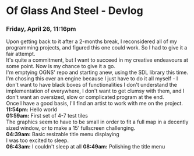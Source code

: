 # Of Glass And Steel - Devlog
### Friday, April 26, 11:16pm
Upon getting back to it after a 2-months break, I reconsidered all
 of my programming projects, and figured this one could work. So I
 had to give it a fair attempt.\
It's quite a commitment, but I want to succeed in my creative
 endeavours at some point. Now is my chance to give it a go.\
I'm emptying OGNS' repo and starting anew, using the SDL library
 this time.\
I'm chosing this over an engine because I just have to do it all
 myself - I don't want to have black boxes of functionalities I
 don't understand the implementation of everywhere, I don't want to
 get clumsy with them, and I don't want an oversized, slow or
 complicated program at the end.\
Once I have a good basis, I'll find an artist to work with me on
 the project.\
**11:54pm:** Hello world\
**01:59am:** First set of 4-7 test tiles\
The graphics seem to have to be small in order to fit a full map in
 a decently sized window, or to make a 15' fullscreen challenging.\
**04:39am:** Basic resizable title menu displaying\
I was too excited to sleep.\
**06:43am:** I couldn't sleep at all
**08:49am:** Polishing the title menu
